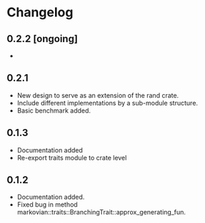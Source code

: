 # Changelog

## 0.2.2 [ongoing]

- 

## 0.2.1

- New design to serve as an extension of the rand crate.
- Include different implementations by a sub-module structure.
- Basic benchmark added.

## 0.1.3

- Documentation added
- Re-export traits module to crate level

## 0.1.2

- Documentation added.
- Fixed bug in method markovian::traits::BranchingTrait::approx_generating_fun.